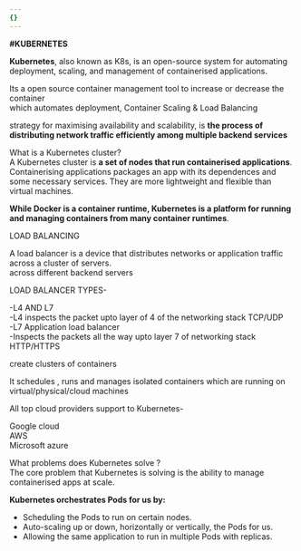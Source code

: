 ```yaml
---
{}
---
```

   
**#KUBERNETES**   
     
   
**Kubernetes**, also known as K8s, is an open-source system for automating deployment, scaling, and management of containerised applications.   
   
Its a open source container management tool to increase or decrease the container   
which automates deployment, Container Scaling & Load Balancing    
   
strategy for maximising availability and scalability, is **the process of distributing network traffic efficiently among multiple backend services**   
   
   
What is a Kubernetes cluster?   
A Kubernetes cluster is **a set of nodes that run containerised applications**. Containerising applications packages an app with its dependences and some necessary services. They are more lightweight and flexible than virtual machines.   
   
     
   
**While Docker is a container runtime, Kubernetes is a platform for running and managing containers from many container runtimes**.   
   
LOAD BALANCING     
   
A load balancer is a device that distributes networks or application traffic across a cluster of servers.   
across different backend servers   
   
   
LOAD BALANCER TYPES-   
   
   
-L4 AND L7   
-L4 inspects the packet upto layer of 4 of the networking stack TCP/UDP   
-L7 Application load balancer   
-Inspects the packets all the way upto layer 7 of networking stack HTTP/HTTPS   
   
   
create clusters of containers   
   
It schedules , runs and manages isolated containers which are running on virtual/physical/cloud machines   
   
All top cloud providers support to Kubernetes-   
   
Google cloud    
AWS   
Microsoft azure   
   
What problems does Kubernetes solve ?   
The core problem that Kubernetes is solving is the ability to manage containerised apps at scale.   
   
**Kubernetes orchestrates Pods for us by:**   
   
-   Scheduling the Pods to run on certain nodes.   
-   Auto-scaling up or down, horizontally or vertically, the Pods for us.   
-   Allowing the same application to run in multiple Pods with replicas.